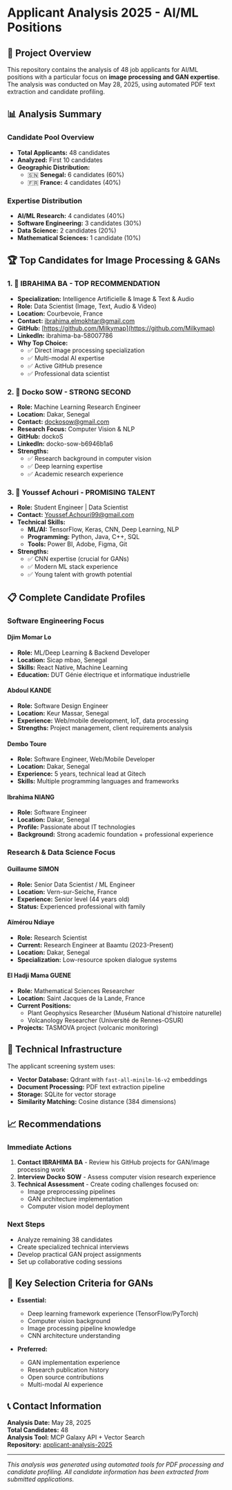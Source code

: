# Applicant Analysis 2025 - AI/ML Positions

## 🎯 Project Overview

This repository contains the analysis of 48 job applicants for AI/ML positions with a particular focus on **image processing and GAN expertise**. The analysis was conducted on May 28, 2025, using automated PDF text extraction and candidate profiling.

## 📊 Analysis Summary

### Candidate Pool Overview
- **Total Applicants:** 48 candidates
- **Analyzed:** First 10 candidates
- **Geographic Distribution:**
  - 🇸🇳 **Senegal:** 6 candidates (60%)
  - 🇫🇷 **France:** 4 candidates (40%)

### Expertise Distribution
- **AI/ML Research:** 4 candidates (40%)
- **Software Engineering:** 3 candidates (30%)
- **Data Science:** 2 candidates (20%)
- **Mathematical Sciences:** 1 candidate (10%)

## 🏆 Top Candidates for Image Processing & GANs

### 1. 🥇 IBRAHIMA BA - **TOP RECOMMENDATION**
- **Specialization:** Intelligence Artificielle & Image & Text & Audio
- **Role:** Data Scientist (Image, Text, Audio & Video)
- **Location:** Courbevoie, France
- **Contact:** ibrahima.elmokhtar@gmail.com
- **GitHub:** [https://github.com/Milkymap](https://github.com/Milkymap)
- **LinkedIn:** ibrahima-ba-58007786
- **Why Top Choice:**
  - ✅ Direct image processing specialization
  - ✅ Multi-modal AI expertise
  - ✅ Active GitHub presence
  - ✅ Professional data scientist

### 2. 🥈 Docko SOW - **STRONG SECOND**
- **Role:** Machine Learning Research Engineer
- **Location:** Dakar, Senegal
- **Contact:** dockosow@gmail.com
- **Research Focus:** Computer Vision & NLP
- **GitHub:** dockoS
- **LinkedIn:** docko-sow-b6946b1a6
- **Strengths:**
  - ✅ Research background in computer vision
  - ✅ Deep learning expertise
  - ✅ Academic research experience

### 3. 🥉 Youssef Achouri - **PROMISING TALENT**
- **Role:** Student Engineer | Data Scientist
- **Contact:** Youssef.Achouri99@gmail.com
- **Technical Skills:**
  - **ML/AI:** TensorFlow, Keras, CNN, Deep Learning, NLP
  - **Programming:** Python, Java, C++, SQL
  - **Tools:** Power BI, Adobe, Figma, Git
- **Strengths:**
  - ✅ CNN expertise (crucial for GANs)
  - ✅ Modern ML stack experience
  - ✅ Young talent with growth potential

## 📋 Complete Candidate Profiles

### Software Engineering Focus

#### Djim Momar Lo
- **Role:** ML/Deep Learning & Backend Developer
- **Location:** Sicap mbao, Senegal
- **Skills:** React Native, Machine Learning
- **Education:** DUT Génie électrique et informatique industrielle

#### Abdoul KANDE
- **Role:** Software Design Engineer
- **Location:** Keur Massar, Senegal
- **Experience:** Web/mobile development, IoT, data processing
- **Strengths:** Project management, client requirements analysis

#### Dembo Toure
- **Role:** Software Engineer, Web/Mobile Developer
- **Location:** Dakar, Senegal
- **Experience:** 5 years, technical lead at Gitech
- **Skills:** Multiple programming languages and frameworks

#### Ibrahima NIANG
- **Role:** Software Engineer
- **Location:** Dakar, Senegal
- **Profile:** Passionate about IT technologies
- **Background:** Strong academic foundation + professional experience

### Research & Data Science Focus

#### Guillaume SIMON
- **Role:** Senior Data Scientist / ML Engineer
- **Location:** Vern-sur-Seiche, France
- **Experience:** Senior level (44 years old)
- **Status:** Experienced professional with family

#### Aïmérou Ndiaye
- **Role:** Research Scientist
- **Current:** Research Engineer at Baamtu (2023-Present)
- **Location:** Dakar, Senegal
- **Specialization:** Low-resource spoken dialogue systems

#### El Hadji Mama GUENE
- **Role:** Mathematical Sciences Researcher
- **Location:** Saint Jacques de la Lande, France
- **Current Positions:**
  - Plant Geophysics Researcher (Muséum National d'histoire naturelle)
  - Volcanology Researcher (Université de Rennes-OSUR)
- **Projects:** TASMOVA project (volcanic monitoring)

## 🔧 Technical Infrastructure

The applicant screening system uses:
- **Vector Database:** Qdrant with `fast-all-minilm-l6-v2` embeddings
- **Document Processing:** PDF text extraction pipeline
- **Storage:** SQLite for vector storage
- **Similarity Matching:** Cosine distance (384 dimensions)

## 📈 Recommendations

### Immediate Actions
1. **Contact IBRAHIMA BA** - Review his GitHub projects for GAN/image processing work
2. **Interview Docko SOW** - Assess computer vision research experience
3. **Technical Assessment** - Create coding challenges focused on:
   - Image preprocessing pipelines
   - GAN architecture implementation
   - Computer vision model deployment

### Next Steps
- Analyze remaining 38 candidates
- Create specialized technical interviews
- Develop practical GAN project assignments
- Set up collaborative coding sessions

## 🎯 Key Selection Criteria for GANs

- **Essential:**
  - Deep learning framework experience (TensorFlow/PyTorch)
  - Computer vision background
  - Image processing pipeline knowledge
  - CNN architecture understanding

- **Preferred:**
  - GAN implementation experience
  - Research publication history
  - Open source contributions
  - Multi-modal AI experience

## 📞 Contact Information

**Analysis Date:** May 28, 2025  
**Total Candidates:** 48  
**Analysis Tool:** MCP Galaxy API + Vector Search  
**Repository:** [applicant-analysis-2025](https://github.com/milkymap/applicant-analysis-2025)

---

*This analysis was generated using automated tools for PDF processing and candidate profiling. All candidate information has been extracted from submitted applications.*